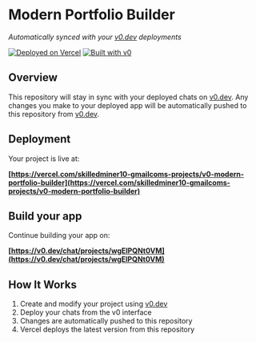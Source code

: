 # Modern Portfolio Builder

*Automatically synced with your [v0.dev](https://v0.dev) deployments*

[![Deployed on Vercel](https://img.shields.io/badge/Deployed%20on-Vercel-black?style=for-the-badge&logo=vercel)](https://vercel.com/skilledminer10-gmailcoms-projects/v0-modern-portfolio-builder)
[![Built with v0](https://img.shields.io/badge/Built%20with-v0.dev-black?style=for-the-badge)](https://v0.dev/chat/projects/wgElPQNt0VM)

## Overview

This repository will stay in sync with your deployed chats on [v0.dev](https://v0.dev).
Any changes you make to your deployed app will be automatically pushed to this repository from [v0.dev](https://v0.dev).

## Deployment

Your project is live at:

**[https://vercel.com/skilledminer10-gmailcoms-projects/v0-modern-portfolio-builder](https://vercel.com/skilledminer10-gmailcoms-projects/v0-modern-portfolio-builder)**

## Build your app

Continue building your app on:

**[https://v0.dev/chat/projects/wgElPQNt0VM](https://v0.dev/chat/projects/wgElPQNt0VM)**

## How It Works

1. Create and modify your project using [v0.dev](https://v0.dev)
2. Deploy your chats from the v0 interface
3. Changes are automatically pushed to this repository
4. Vercel deploys the latest version from this repository